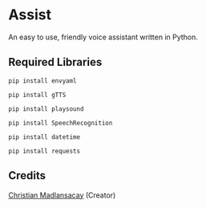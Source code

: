 # Assist
An easy to use, friendly voice assistant written in Python.

## Required Libraries
`pip install envyaml`

`pip install gTTS`


`pip install playsound`

`pip install SpeechRecognition`

`pip install datetime`

`pip install requests`

## Credits
[Christian Madlansacay](https://solo.to/christianmadlansacay) (Creator)
